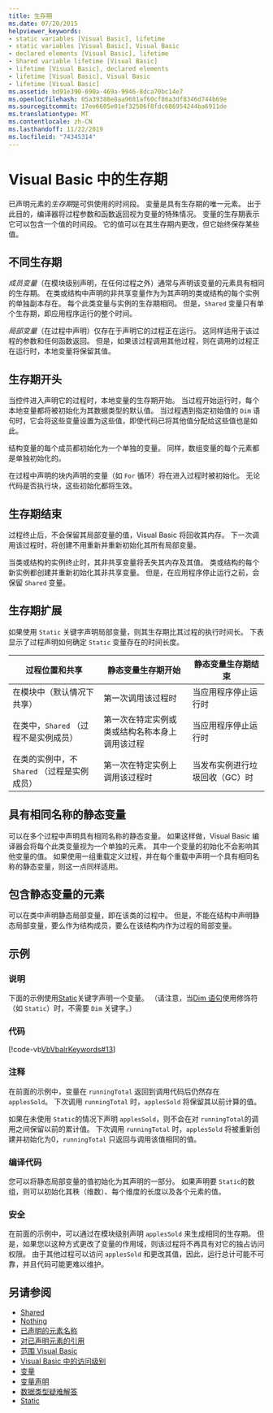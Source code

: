 ```yaml
---
title: 生存期
ms.date: 07/20/2015
helpviewer_keywords:
- static variables [Visual Basic], lifetime
- static variables [Visual Basic], Visual Basic
- declared elements [Visual Basic], lifetime
- Shared variable lifetime [Visual Basic]
- lifetime [Visual Basic], declared elements
- lifetime [Visual Basic], Visual Basic
- lifetime [Visual Basic]
ms.assetid: bd91e390-690a-469a-9946-8dca70bc14e7
ms.openlocfilehash: 05a39388e8aa9681af60cf86a3df8346d744b69e
ms.sourcegitcommit: 17ee6605e01ef32506f8fdc686954244ba6911de
ms.translationtype: MT
ms.contentlocale: zh-CN
ms.lasthandoff: 11/22/2019
ms.locfileid: "74345314"
---
```

# <a name="lifetime-in-visual-basic"></a>Visual Basic 中的生存期
已声明元素的*生存期*是可供使用的时间段。 变量是具有生存期的唯一元素。 出于此目的，编译器将过程参数和函数返回视为变量的特殊情况。 变量的生存期表示它可以包含一个值的时间段。 它的值可以在其生存期内更改，但它始终保存某些值。  
  
## <a name="different-lifetimes"></a>不同生存期  
 *成员变量*（在模块级别声明，在任何过程之外）通常与声明该变量的元素具有相同的生存期。 在类或结构中声明的非共享变量作为为其声明的类或结构的每个实例的单独副本存在。 每个此类变量与实例的生存期相同。 但是，`Shared` 变量只有单个生存期，即应用程序运行的整个时间。  
  
 *局部变量*（在过程中声明）仅存在于声明它的过程正在运行。 这同样适用于该过程的参数和任何函数返回。 但是，如果该过程调用其他过程，则在调用的过程正在运行时，本地变量将保留其值。  
  
## <a name="beginning-of-lifetime"></a>生存期开头  
 当控件进入声明它的过程时，本地变量的生存期开始。 当过程开始运行时，每个本地变量都将被初始化为其数据类型的默认值。 当过程遇到指定初始值的 `Dim` 语句时，它会将这些变量设置为这些值，即使代码已将其他值分配给这些值也是如此。  
  
 结构变量的每个成员都初始化为一个单独的变量。 同样，数组变量的每个元素都是单独初始化的。  
  
 在过程中声明的块内声明的变量（如 `For` 循环）将在进入过程时被初始化。 无论代码是否执行块，这些初始化都将生效。  
  
## <a name="end-of-lifetime"></a>生存期结束  
 过程终止后，不会保留其局部变量的值，Visual Basic 将回收其内存。 下一次调用该过程时，将创建不用重新并重新初始化其所有局部变量。  
  
 当类或结构的实例终止时，其非共享变量将丢失其内存及其值。 类或结构的每个新实例都创建并重新初始化其非共享变量。 但是，在应用程序停止运行之前，会保留 `Shared` 变量。  
  
## <a name="extension-of-lifetime"></a>生存期扩展  
 如果使用 `Static` 关键字声明局部变量，则其生存期比其过程的执行时间长。 下表显示了过程声明如何确定 `Static` 变量存在的时间长度。  
  
|过程位置和共享|静态变量生存期开始|静态变量生存期结束|  
|------------------------------------|-------------------------------------|-----------------------------------|  
|在模块中（默认情况下共享）|第一次调用该过程时|当应用程序停止运行时|  
|在类中，`Shared` （过程不是实例成员）|第一次在特定实例或类或结构名称本身上调用该过程|当应用程序停止运行时|  
|在类的实例中，不 `Shared` （过程是实例成员）|第一次在特定实例上调用该过程时|当发布实例进行垃圾回收（GC）时|  
  
## <a name="static-variables-of-the-same-name"></a>具有相同名称的静态变量  
 可以在多个过程中声明具有相同名称的静态变量。 如果这样做，Visual Basic 编译器会将每个此类变量视为一个单独的元素。 其中一个变量的初始化不会影响其他变量的值。 如果使用一组重载定义过程，并在每个重载中声明一个具有相同名称的静态变量，则这一点同样适用。  
  
## <a name="containing-elements-for-static-variables"></a>包含静态变量的元素  
 可以在类中声明静态局部变量，即在该类的过程中。 但是，不能在结构中声明静态局部变量，要么作为结构成员，要么在该结构内作为过程的局部变量。  
  
## <a name="example"></a>示例  
  
### <a name="description"></a>说明  
 下面的示例使用[Static](../../../../visual-basic/language-reference/modifiers/static.md)关键字声明一个变量。 （请注意，当[Dim 语句](../../../../visual-basic/language-reference/statements/dim-statement.md)使用修饰符（如 `Static`）时，不需要 `Dim` 关键字。）  
  
### <a name="code"></a>代码  
 [!code-vb[VbVbalrKeywords#13](~/samples/snippets/visualbasic/VS_Snippets_VBCSharp/VbVbalrKeywords/VB/class7.vb#13)]  
  
### <a name="comments"></a>注释  
 在前面的示例中，变量在 `runningTotal` 返回到调用代码后仍然存在 `applesSold`。 下次调用 `runningTotal` 时，`applesSold` 将保留其以前计算的值。  
  
 如果在未使用 `Static`的情况下声明 `applesSold`，则不会在对 `runningTotal`的调用之间保留以前的累计值。 下次调用 `runningTotal` 时，`applesSold` 将被重新创建并初始化为0，`runningTotal` 只返回与调用该值相同的值。  
  
### <a name="compiling-the-code"></a>编译代码  
 您可以将静态局部变量的值初始化为其声明的一部分。 如果声明要 `Static`的数组，则可以初始化其秩（维数）、每个维度的长度以及各个元素的值。  
  
### <a name="security"></a>安全  
 在前面的示例中，可以通过在模块级别声明 `applesSold` 来生成相同的生存期。 但是，如果您以这种方式更改了变量的作用域，则该过程将不再具有对它的独占访问权限。 由于其他过程可以访问 `applesSold` 和更改其值，因此，运行总计可能不可靠，并且代码可能更难以维护。  
  
## <a name="see-also"></a>另请参阅

- [Shared](../../../../visual-basic/language-reference/modifiers/shared.md)
- [Nothing](../../../../visual-basic/language-reference/nothing.md)
- [已声明的元素名称](../../../../visual-basic/programming-guide/language-features/declared-elements/declared-element-names.md)
- [对已声明元素的引用](../../../../visual-basic/programming-guide/language-features/declared-elements/references-to-declared-elements.md)
- [范围 Visual Basic](../../../../visual-basic/programming-guide/language-features/declared-elements/scope.md)
- [Visual Basic 中的访问级别](../../../../visual-basic/programming-guide/language-features/declared-elements/access-levels.md)
- [变量](../../../../visual-basic/programming-guide/language-features/variables/index.md)
- [变量声明](../../../../visual-basic/programming-guide/language-features/variables/variable-declaration.md)
- [数据类型疑难解答](../../../../visual-basic/programming-guide/language-features/data-types/troubleshooting-data-types.md)
- [Static](../../../../visual-basic/language-reference/modifiers/static.md)
